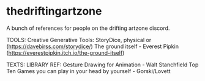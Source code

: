 # thedriftingartzone
A bunch of references for people on the drifting artzone discord.


TOOLS: 
  Creative Generative Tools:
    StoryDice, physical or (https://davebirss.com/storydice/)
    The ground itself - Everest Pipkin (https://everestpipkin.itch.io/the-ground-itself)
    

TEXTS:
  LIBRARY REF:
    Gesture Drawing for Animation - Walt Stanchfield
    Top Ten Games you can play in your head by yourself - Gorski/Lovett
